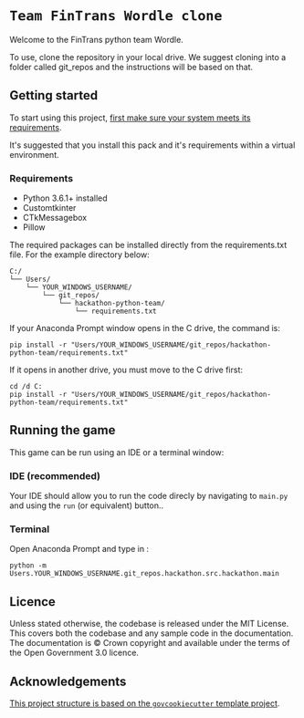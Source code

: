 # `Team FinTrans Wordle clone`

Welcome to the FinTrans python team Wordle.

To use, clone the repository in your local drive. We suggest cloning into a folder called git_repos and the instructions will be based on that.

## Getting started

To start using this project, [first make sure your system meets its
requirements](#requirements).

It's suggested that you install this pack and it's requirements within a virtual environment.

### Requirements

- Python 3.6.1+ installed
- Customtkinter
- CTkMessagebox
- Pillow

The required packages can be installed directly from the requirements.txt file. For the example directory below:
```
C:/
└── Users/
    └── YOUR_WINDOWS_USERNAME/
        └── git_repos/
            └── hackathon-python-team/
                └── requirements.txt
```
If your Anaconda Prompt window opens in the C drive, the command is:
```shell
pip install -r "Users/YOUR_WINDOWS_USERNAME/git_repos/hackathon-python-team/requirements.txt"
```
If it opens in another drive, you must move to the C drive first:

```shell
cd /d C:
pip install -r "Users/YOUR_WINDOWS_USERNAME/git_repos/hackathon-python-team/requirements.txt"
```

## Running the game

This game can be run using an IDE or a terminal window:

### IDE (recommended)
Your IDE should allow you to run the code direcly by navigating to `main.py` and using the `run` (or equivalent) button..

### Terminal

Open Anaconda Prompt and type in :
```shell
python -m Users.YOUR_WINDOWS_USERNAME.git_repos.hackathon.src.hackathon.main
```

## Licence

Unless stated otherwise, the codebase is released under the MIT License. This covers
both the codebase and any sample code in the documentation. The documentation is ©
Crown copyright and available under the terms of the Open Government 3.0 licence.



## Acknowledgements

[This project structure is based on the `govcookiecutter` template
project][govcookiecutter].

[govcookiecutter]: https://github.com/best-practice-and-impact/govcookiecutter
